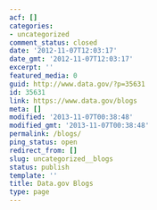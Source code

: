 ```yaml
---
acf: []
categories:
- uncategorized
comment_status: closed
date: '2012-11-07T12:03:17'
date_gmt: '2012-11-07T12:03:17'
excerpt: ''
featured_media: 0
guid: http://www.data.gov/?p=35631
id: 35631
link: https://www.data.gov/blogs
meta: []
modified: '2013-11-07T00:38:48'
modified_gmt: '2013-11-07T00:38:48'
permalink: /blogs/
ping_status: open
redirect_from: []
slug: uncategorized__blogs
status: publish
template: ''
title: Data.gov Blogs
type: page
---
```


